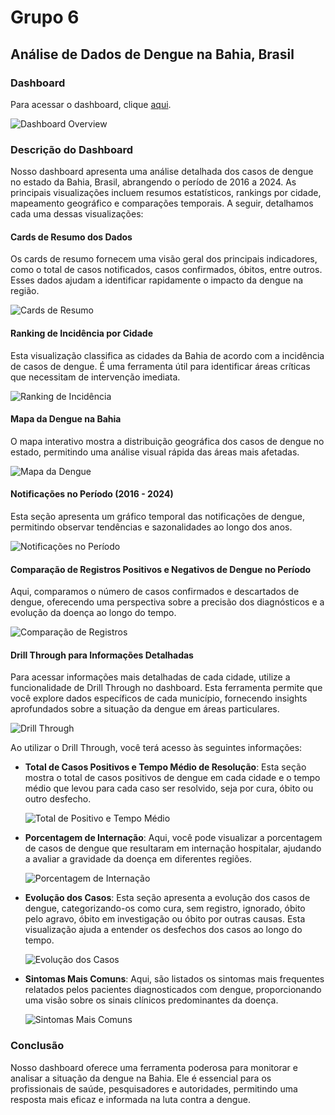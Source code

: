 # Grupo 6

## Análise de Dados de Dengue na Bahia, Brasil

### Dashboard

Para acessar o dashboard, clique [aqui](https://app.powerbi.com/links/r_nIAcHmWH?ctid=df71f6bb-e3cc-4f5b-b532-79de261b51a2&pbi_source=linkShare&bookmarkGuid=15e78907-5663-4ad1-b124-c2d9b3c9f04c).

![Dashboard Overview](https://github.com/naiarawn/accs-ia-grupo-6/assets/115239281/62ebc31e-f95d-4d49-b68a-bbfd3967ce18)

### Descrição do Dashboard

Nosso dashboard apresenta uma análise detalhada dos casos de dengue no estado da Bahia, Brasil, abrangendo o período de 2016 a 2024. As principais visualizações incluem resumos estatísticos, rankings por cidade, mapeamento geográfico e comparações temporais. A seguir, detalhamos cada uma dessas visualizações:

#### Cards de Resumo dos Dados
Os cards de resumo fornecem uma visão geral dos principais indicadores, como o total de casos notificados, casos confirmados, óbitos, entre outros. Esses dados ajudam a identificar rapidamente o impacto da dengue na região.

![Cards de Resumo](https://github.com/naiarawn/accs-ia-grupo-6/assets/115239281/db805b17-a793-4221-80c9-13b7e974e45d)

#### Ranking de Incidência por Cidade
Esta visualização classifica as cidades da Bahia de acordo com a incidência de casos de dengue. É uma ferramenta útil para identificar áreas críticas que necessitam de intervenção imediata.

![Ranking de Incidência](https://github.com/naiarawn/accs-ia-grupo-6/assets/115239281/987283b9-7c14-4fd2-ad6f-879581c340d9)

#### Mapa da Dengue na Bahia
O mapa interativo mostra a distribuição geográfica dos casos de dengue no estado, permitindo uma análise visual rápida das áreas mais afetadas.

![Mapa da Dengue](https://github.com/naiarawn/accs-ia-grupo-6/assets/115239281/37cf5b81-5f2f-46ec-a4b7-f6a02408092e)

#### Notificações no Período (2016 - 2024)
Esta seção apresenta um gráfico temporal das notificações de dengue, permitindo observar tendências e sazonalidades ao longo dos anos.

![Notificações no Período](https://github.com/naiarawn/accs-ia-grupo-6/assets/115239281/08cfa488-5d3e-420b-a546-8294cb6005a1)

#### Comparação de Registros Positivos e Negativos de Dengue no Período
Aqui, comparamos o número de casos confirmados e descartados de dengue, oferecendo uma perspectiva sobre a precisão dos diagnósticos e a evolução da doença ao longo do tempo.

![Comparação de Registros](https://github.com/naiarawn/accs-ia-grupo-6/assets/115239281/e61f8de0-d343-4e0f-8f78-754853ddc5c2)

#### Drill Through para Informações Detalhadas
Para acessar informações mais detalhadas de cada cidade, utilize a funcionalidade de Drill Through no dashboard. Esta ferramenta permite que você explore dados específicos de cada município, fornecendo insights aprofundados sobre a situação da dengue em áreas particulares.

![Drill Through](https://github.com/naiarawn/accs-ia-grupo-6/assets/115239281/524fe614-43ce-408d-8c5c-2424fd2126f6)

Ao utilizar o Drill Through, você terá acesso às seguintes informações:

- **Total de Casos Positivos e Tempo Médio de Resolução**: Esta seção mostra o total de casos positivos de dengue em cada cidade e o tempo médio que levou para cada caso ser resolvido, seja por cura, óbito ou outro desfecho.

  ![Total de Positivo e Tempo Médio](https://github.com/naiarawn/accs-ia-grupo-6/assets/115239281/08820be6-1b33-4b86-9dee-228c12a3e731)

- **Porcentagem de Internação**: Aqui, você pode visualizar a porcentagem de casos de dengue que resultaram em internação hospitalar, ajudando a avaliar a gravidade da doença em diferentes regiões.

  ![Porcentagem de Internação](https://github.com/naiarawn/accs-ia-grupo-6/assets/115239281/86435fa6-8552-4ae1-86e5-e0375d32a340)

- **Evolução dos Casos**: Esta seção apresenta a evolução dos casos de dengue, categorizando-os como cura, sem registro, ignorado, óbito pelo agravo, óbito em investigação ou óbito por outras causas. Esta visualização ajuda a entender os desfechos dos casos ao longo do tempo.

  ![Evolução dos Casos](https://github.com/naiarawn/accs-ia-grupo-6/assets/115239281/dac5bf23-f871-44d5-8a85-4fec85c03904)

- **Sintomas Mais Comuns**: Aqui, são listados os sintomas mais frequentes relatados pelos pacientes diagnosticados com dengue, proporcionando uma visão sobre os sinais clínicos predominantes da doença.

  ![Sintomas Mais Comuns](https://github.com/naiarawn/accs-ia-grupo-6/assets/115239281/7ccbfbe3-de2c-4ce8-97e8-53304a237cf5)

### Conclusão
Nosso dashboard oferece uma ferramenta poderosa para monitorar e analisar a situação da dengue na Bahia. Ele é essencial para os profissionais de saúde, pesquisadores e autoridades, permitindo uma resposta mais eficaz e informada na luta contra a dengue.

